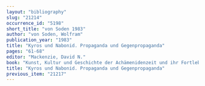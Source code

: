 ```yaml
---
layout: "bibliography"
slug: "21214"
occurrence_id: "5198"
short_title: "von Soden 1983"
author: "von Soden, Wolfram"
publication_year: "1983"
title: "Kyros und Nabonid. Propaganda und Gegenpropaganda"
pages: "61-68"
editor: "Mackenzie, David N."
book: "Kunst, Kultur und Geschichte der Achämenidenzeit und ihr Fortleben, Archäologische Mitteilungen aus Iran, Ergänzungsband 10 (Berlin)"
title: "Kyros und Nabonid. Propaganda und Gegenpropaganda"
previous_item: "21217"
---
```

